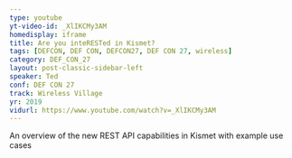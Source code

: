 ```yaml
---
type: youtube
yt-video-id: _XlIKCMy3AM
homedisplay: iframe
title: Are you inteRESTed in Kismet?
tags: [DEFCON, DEF CON, DEFCON27, DEF CON 27, wireless]
category: DEF_CON_27
layout: post-classic-sidebar-left
speaker: Ted
conf: DEF CON 27
track: Wireless Village
yr: 2019
vidurl: https://www.youtube.com/watch?v=_XlIKCMy3AM
---
```

An overview of the new REST API capabilities in Kismet with example use cases